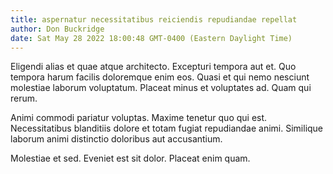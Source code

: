 ```yaml
---
title: aspernatur necessitatibus reiciendis repudiandae repellat
author: Don Buckridge
date: Sat May 28 2022 18:00:48 GMT-0400 (Eastern Daylight Time)
---
```

Eligendi alias et quae atque architecto. Excepturi tempora aut et. Quo tempora harum facilis doloremque enim eos. Quasi et qui nemo nesciunt molestiae laborum voluptatum. Placeat minus et voluptates ad. Quam qui rerum.

 Animi commodi pariatur voluptas. Maxime tenetur quo qui est. Necessitatibus blanditiis dolore et totam fugiat repudiandae animi. Similique laborum animi distinctio doloribus aut accusantium.

 Molestiae et sed. Eveniet est sit dolor. Placeat enim quam.